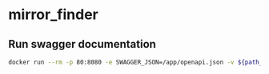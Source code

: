# mirror_finder

## Run swagger documentation
```bash
docker run --rm -p 80:8080 -e SWAGGER_JSON=/app/openapi.json -v ${path_to_app}:/app swaggerapi/swagger-ui
```